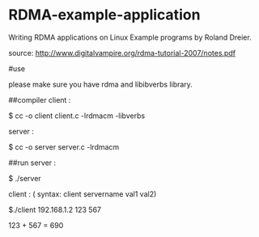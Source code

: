 # RDMA-example-application
Writing RDMA applications on Linux Example programs  by Roland Dreier.

source: http://www.digitalvampire.org/rdma-tutorial-2007/notes.pdf

#use

please make sure you have  rdma  and libibverbs  library.

##compiler
client :

$ cc -o client client.c -lrdmacm -libverbs

server :

$ cc -o server server.c -lrdmacm 


##run
server :

$ ./server

client : ( syntax:  client servername val1 val2)

$./client  192.168.1.2  123 567 

123 + 567 = 690

